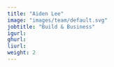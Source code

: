 ```yaml
---
title: "Aiden Lee"
image: "images/team/default.svg"
jobtitle: "Build & Business"
igurl: 
ghurl: 
liurl:
weight: 2
---
```


